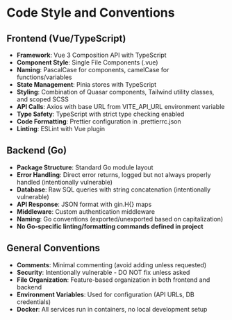 # Code Style and Conventions

## Frontend (Vue/TypeScript)
- **Framework**: Vue 3 Composition API with TypeScript
- **Component Style**: Single File Components (.vue)
- **Naming**: PascalCase for components, camelCase for functions/variables
- **State Management**: Pinia stores with TypeScript
- **Styling**: Combination of Quasar components, Tailwind utility classes, and scoped SCSS
- **API Calls**: Axios with base URL from VITE_API_URL environment variable
- **Type Safety**: TypeScript with strict type checking enabled
- **Code Formatting**: Prettier configuration in .prettierrc.json
- **Linting**: ESLint with Vue plugin

## Backend (Go)
- **Package Structure**: Standard Go module layout
- **Error Handling**: Direct error returns, logged but not always properly handled (intentionally vulnerable)
- **Database**: Raw SQL queries with string concatenation (intentionally vulnerable)
- **API Response**: JSON format with gin.H{} maps
- **Middleware**: Custom authentication middleware
- **Naming**: Go conventions (exported/unexported based on capitalization)
- **No Go-specific linting/formatting commands defined in project**

## General Conventions
- **Comments**: Minimal commenting (avoid adding unless requested)
- **Security**: Intentionally vulnerable - DO NOT fix unless asked
- **File Organization**: Feature-based organization in both frontend and backend
- **Environment Variables**: Used for configuration (API URLs, DB credentials)
- **Docker**: All services run in containers, no local development setup